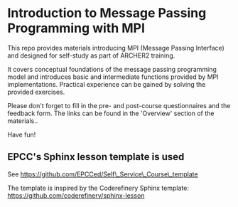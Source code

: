 # Introduction to Message Passing Programming with MPI

This repo provides materials introducing MPI (Message Passing Interface) and designed for self-study as part of ARCHER2 training.

It covers conceptual foundations of the message passing programming model and introduces basic and intermediate functions provided by MPI implementations. Practical experience can be gained by solving the provided exercises.

Please don't forget to fill in the pre- and post-course questionnaires and the feedback form. The links can be found in the 'Overview' section of the materials..

Have fun!

## EPCC's Sphinx lesson template is used

See https://github.com/EPCCed/Self\_Service\_Course\_template

The template is inspired by the Coderefinery Sphinx template: https://github.com/coderefinery/sphinx-lesson

